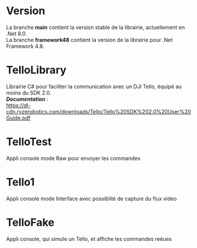 # Version
La branche **main** contient la version stable de la librairie, actuellement en .Net 8.0.  
La branche **framework48** contient la version de la librairie pour .Net Framework 4.8.  


# TelloLibrary

Librairie C# pour faciliter la communication avec un DJI Tello, équipé au moins du SDK 2.0.  
_**Documentation**_ :  
 https://dl-cdn.ryzerobotics.com/downloads/Tello/Tello%20SDK%202.0%20User%20Guide.pdf

# TelloTest

Appli console mode Raw pour envoyer les commandes

# Tello1

Appli console mode Interface avec possiblité de capture du flux video  

# TelloFake

Appli console, qui simule un Tello, et affiche les commandes reéues